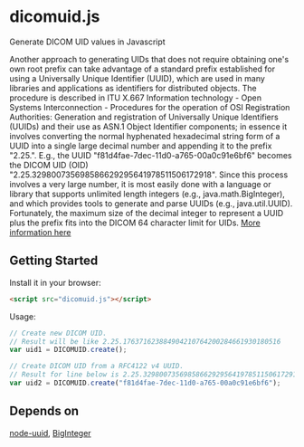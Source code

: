 # dicomuid.js
Generate DICOM UID values in Javascript

Another approach to generating UIDs that does not require obtaining one's own root prefix can take advantage of a standard prefix established for using a Universally Unique Identifier (UUID), which are used in many libraries and applications as identifiers for distributed objects. The procedure is described in ITU X.667 Information technology - Open Systems Interconnection - Procedures for the operation of OSI Registration Authorities: Generation and registration of Universally Unique Identifiers (UUIDs) and their use as ASN.1 Object Identifier components; in essence it involves converting the normal hyphenated hexadecimal string form of a UUID into a single large decimal number and appending it to the prefix "2.25.". E.g., the UUID "f81d4fae-7dec-11d0-a765-00a0c91e6bf6" becomes the DICOM UID (OID) "2.25.329800735698586629295641978511506172918". Since this process involves a very large number, it is most easily done with a language or library that supports unlimited length integers (e.g., java.math.BigInteger), and which provides tools to generate and parse UUIDs (e.g., java.util.UUID). Fortunately, the maximum size of the decimal integer to represent a UUID plus the prefix fits into the DICOM 64 character limit for UIDs. [More information here](http://www.dclunie.com/medical-image-faq/html/part2.html#UID)

## Getting Started

Install it in your browser:

```html
<script src="dicomuid.js"></script>
```

Usage:

```javascript
// Create new DICOM UID.
// Result will be like 2.25.176371623884904210764200284661930180516
var uid1 = DICOMUID.create();

// Create DICOM UID from a RFC4122 v4 UUID.
// Result for line below is 2.25.329800735698586629295641978511506172918
var uid2 = DICOMUID.create("f81d4fae-7dec-11d0-a765-00a0c91e6bf6");

```

## Depends on

[node-uuid](https://github.com/broofa/node-uuid),
[BigInteger](https://github.com/peterolson/BigInteger.js)

